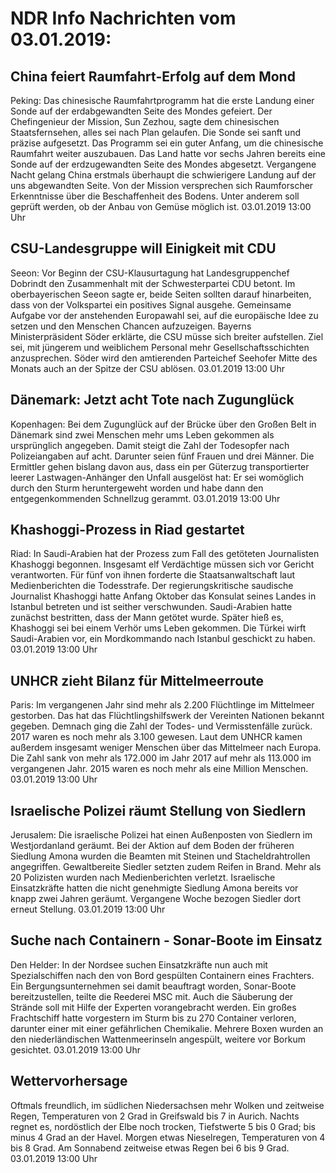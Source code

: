 # NDR Info Nachrichten vom 03.01.2019:


## China feiert Raumfahrt-Erfolg auf dem Mond
Peking: Das chinesische Raumfahrtprogramm hat die erste Landung einer Sonde auf der erdabgewandten Seite des Mondes gefeiert. Der Chefingenieur der Mission, Sun Zezhou, sagte dem chinesischen Staatsfernsehen, alles sei nach Plan gelaufen. Die Sonde sei sanft und präzise aufgesetzt. Das Programm sei ein guter Anfang, um die chinesische Raumfahrt weiter auszubauen. Das Land hatte vor sechs Jahren bereits eine Sonde auf der erdzugewandten Seite des Mondes abgesetzt. Vergangene Nacht gelang China erstmals überhaupt die schwierigere Landung auf der uns abgewandten Seite. Von der Mission versprechen sich Raumforscher Erkenntnisse über die Beschaffenheit des Bodens. Unter anderem soll geprüft werden, ob der Anbau von Gemüse möglich ist. 03.01.2019 13:00 Uhr 

## CSU-Landesgruppe will Einigkeit mit CDU
Seeon: Vor Beginn der CSU-Klausurtagung hat Landesgruppenchef Dobrindt den Zusammenhalt mit der Schwesterpartei CDU betont. Im oberbayerischen Seeon sagte er, beide Seiten sollten darauf hinarbeiten, dass von der Volkspartei ein positives Signal ausgehe. Gemeinsame Aufgabe vor der anstehenden Europawahl sei, auf die europäische Idee zu setzen und den Menschen Chancen aufzuzeigen. Bayerns Ministerpräsident Söder erklärte, die CSU müsse sich breiter aufstellen. Ziel sei, mit jüngerem und weiblichem Personal mehr Gesellschaftsschichten anzusprechen. Söder wird den amtierenden Parteichef Seehofer Mitte des Monats auch an der Spitze der CSU ablösen. 03.01.2019 13:00 Uhr 

## Dänemark: Jetzt acht Tote nach Zugunglück
Kopenhagen: Bei dem Zugunglück auf der Brücke über den Großen Belt in Dänemark sind zwei Menschen mehr ums Leben gekommen als ursprünglich angegeben. Damit steigt die Zahl der Todesopfer nach Polizeiangaben auf acht. Darunter seien fünf Frauen und drei Männer. Die Ermittler gehen bislang davon aus, dass ein per Güterzug transportierter leerer Lastwagen-Anhänger den Unfall ausgelöst hat: Er sei womöglich durch den Sturm heruntergeweht worden und habe dann den entgegenkommenden Schnellzug gerammt. 03.01.2019 13:00 Uhr 

## Khashoggi-Prozess in Riad gestartet
Riad: In Saudi-Arabien hat der Prozess zum Fall des getöteten Journalisten Khashoggi begonnen. Insgesamt elf Verdächtige müssen sich vor Gericht verantworten. Für fünf von ihnen forderte die Staatsanwaltschaft laut Medienberichten die Todesstrafe. Der regierungskritische saudische Journalist Khashoggi hatte Anfang Oktober das Konsulat seines Landes in Istanbul betreten und ist seither verschwunden. Saudi-Arabien hatte zunächst bestritten, dass der Mann getötet wurde. Später hieß es, Khashoggi sei bei einem Verhör ums Leben gekommen. Die Türkei wirft Saudi-Arabien vor, ein Mordkommando nach Istanbul geschickt zu haben. 03.01.2019 13:00 Uhr 

## UNHCR zieht Bilanz für Mittelmeerroute
Paris:	Im vergangenen Jahr sind mehr als 2.200 Flüchtlinge im Mittelmeer gestorben. Das hat das Flüchtlingshilfswerk der Vereinten Nationen bekannt gegeben. Demnach ging die Zahl der Todes- und Vermisstenfälle zurück. 2017 waren es noch mehr als 3.100 gewesen. Laut dem UNHCR kamen außerdem insgesamt weniger Menschen über das Mittelmeer nach Europa. Die Zahl sank von mehr als 172.000 im Jahr 2017 auf mehr als 113.000 im vergangenen Jahr. 2015 waren es noch mehr als eine Million Menschen. 03.01.2019 13:00 Uhr 

## Israelische Polizei räumt Stellung von Siedlern
Jerusalem:	Die israelische Polizei hat einen Außenposten von Siedlern im Westjordanland geräumt. Bei der Aktion auf dem Boden der früheren Siedlung Amona wurden die Beamten mit Steinen und Stacheldrahtrollen angegriffen. Gewaltbereite Siedler setzten zudem Reifen in Brand. Mehr als 20 Polizisten wurden nach Medienberichten verletzt. Israelische Einsatzkräfte hatten die nicht genehmigte Siedlung Amona bereits vor knapp zwei Jahren geräumt. Vergangene Woche bezogen Siedler dort erneut Stellung. 03.01.2019 13:00 Uhr 

## Suche nach Containern - Sonar-Boote im Einsatz
Den Helder: In der Nordsee suchen Einsatzkräfte nun auch mit Spezialschiffen nach den von Bord gespülten Containern eines Frachters. Ein Bergungsunternehmen sei damit beauftragt worden, Sonar-Boote bereitzustellen, teilte die Reederei MSC mit. Auch die Säuberung der Strände soll mit Hilfe der Experten vorangebracht werden. Ein großes Frachtschiff hatte vorgestern im Sturm bis zu 270 Container verloren, darunter einer mit einer gefährlichen Chemikalie. Mehrere Boxen wurden an den niederländischen Wattenmeerinseln angespült, weitere vor Borkum gesichtet. 03.01.2019 13:00 Uhr 

## Wettervorhersage
Oftmals freundlich, im südlichen Niedersachsen mehr Wolken und zeitweise Regen, Temperaturen von 2 Grad in Greifswald bis 7 in Aurich. Nachts regnet es, nordöstlich der Elbe noch trocken, Tiefstwerte 5 bis 0 Grad; bis minus 4 Grad an der Havel. Morgen etwas Nieselregen, Temperaturen von 4 bis 8 Grad. Am Sonnabend zeitweise etwas Regen bei 6 bis 9 Grad. 03.01.2019 13:00 Uhr 
